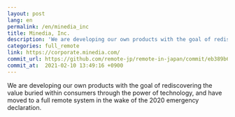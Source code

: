 ```yaml
---
layout: post
lang: en
permalink: /en/minedia_inc
title: Minedia, Inc.
description: 'We are developing our own products with the goal of rediscovering the value buried within consumers through the power of technology, and have moved to a full remote system in the wake of the 2020 emergency declaration.'
categories: full_remote
link: https://corporate.minedia.com/
commit_url: https://github.com/remote-jp/remote-in-japan/commit/eb389b65cb336b568c5121370aa0437b119e8978
commit_at:  2021-02-10 13:49:16 +0900
---
```


<p>We are developing our own products with the goal of rediscovering the value buried within consumers through the power of technology, and have moved to a full remote system in the wake of the 2020 emergency declaration.</p>

